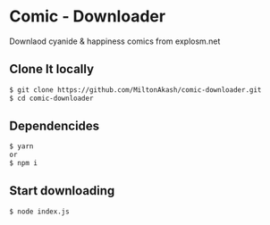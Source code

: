 # Comic - Downloader


Downlaod cyanide & happiness comics from explosm.net

## Clone It locally
```sh
$ git clone https://github.com/MiltonAkash/comic-downloader.git
$ cd comic-downloader
```

## Dependencides
```sh
$ yarn
or
$ npm i
```

## Start downloading
```sh
$ node index.js
```


